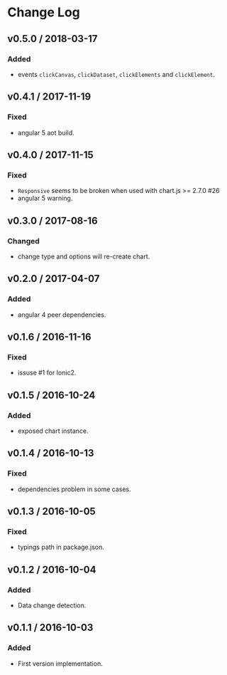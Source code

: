 # Change Log

## v0.5.0 / 2018-03-17
### Added
- events `clickCanvas`, `clickDataset`, `clickElements` and `clickElement`.

## v0.4.1 / 2017-11-19
### Fixed
- angular 5 aot build.

## v0.4.0 / 2017-11-15
### Fixed
- `Responsive` seems to be broken when used with chart.js >= 2.7.0 #26
- angular 5 warning.

## v0.3.0 / 2017-08-16
### Changed
- change type and options will re-create chart.

## v0.2.0 / 2017-04-07
### Added
- angular 4 peer dependencies.

## v0.1.6 / 2016-11-16
### Fixed
- issuse #1 for Ionic2.

## v0.1.5 / 2016-10-24
### Added
- exposed chart instance.

## v0.1.4 / 2016-10-13
### Fixed
- dependencies problem in some cases.

## v0.1.3 / 2016-10-05
### Fixed
- typings path in package.json.

## v0.1.2 / 2016-10-04
### Added
- Data change detection.

## v0.1.1 / 2016-10-03
### Added
- First version implementation.
